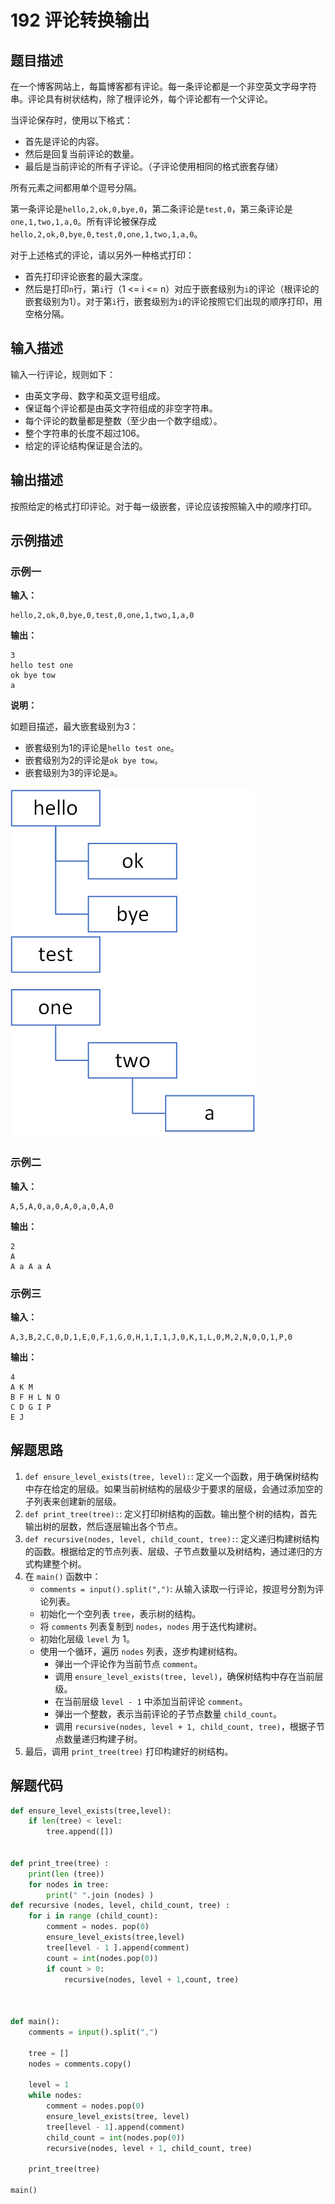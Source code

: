 # 192 评论转换输出

## 题目描述

在一个博客网站上，每篇博客都有评论。每一条评论都是一个非空英文字母字符串。评论具有树状结构，除了根评论外，每个评论都有一个父评论。

当评论保存时，使用以下格式：
- 首先是评论的内容。
- 然后是回复当前评论的数量。
- 最后是当前评论的所有子评论。（子评论使用相同的格式嵌套存储）

所有元素之间都用单个逗号分隔。

第一条评论是`hello,2,ok,0,bye,0`，第二条评论是`test,0`，第三条评论是`one,1,two,1,a,0`。所有评论被保存成`hello,2,ok,0,bye,0,test,0,one,1,two,1,a,0`。

对于上述格式的评论，请以另外一种格式打印：
- 首先打印评论嵌套的最大深度。
- 然后是打印`n`行，第`i`行（1 <= i <= n）对应于嵌套级别为`i`的评论（根评论的嵌套级别为1）。对于第`i`行，嵌套级别为`i`的评论按照它们出现的顺序打印，用空格分隔。

## 输入描述

输入一行评论，规则如下：
- 由英文字母、数字和英文逗号组成。
- 保证每个评论都是由英文字符组成的非空字符串。
- 每个评论的数量都是整数（至少由一个数字组成）。
- 整个字符串的长度不超过106。
- 给定的评论结构保证是合法的。

## 输出描述

按照给定的格式打印评论。对于每一级嵌套，评论应该按照输入中的顺序打印。

## 示例描述

### 示例一

**输入：**

```text
hello,2,ok,0,bye,0,test,0,one,1,two,1,a,0
```

**输出：**

```text
3
hello test one
ok bye tow
a
```

**说明：**

如题目描述，最大嵌套级别为3：
- 嵌套级别为1的评论是`hello test one`。
- 嵌套级别为2的评论是`ok bye tow`。
- 嵌套级别为3的评论是`a`。

![192_comment-sample1](images/192_comment-sample1.png)

### 示例二

**输入：**

```text
A,5,A,0,a,0,A,0,a,0,A,0
```

**输出：**

```text
2
A
A a A a A
```

### 示例三

**输入：**

```text
A,3,B,2,C,0,D,1,E,0,F,1,G,0,H,1,I,1,J,0,K,1,L,0,M,2,N,0,O,1,P,0
```

**输出：**

```text
4
A K M
B F H L N O
C D G I P
E J
```

## 解题思路

1. `def ensure_level_exists(tree, level):`: 定义一个函数，用于确保树结构中存在给定的层级。如果当前树结构的层级少于要求的层级，会通过添加空的子列表来创建新的层级。
2. `def print_tree(tree):`: 定义打印树结构的函数。输出整个树的结构，首先输出树的层数，然后逐层输出各个节点。
3. `def recursive(nodes, level, child_count, tree):`: 定义递归构建树结构的函数。根据给定的节点列表、层级、子节点数量以及树结构，通过递归的方式构建整个树。
4. 在 `main()` 函数中：
   - `comments = input().split(",")`: 从输入读取一行评论，按逗号分割为评论列表。
   - 初始化一个空列表 `tree`，表示树的结构。
   - 将 `comments` 列表复制到 `nodes`，`nodes` 用于迭代构建树。
   - 初始化层级 `level` 为 1。
   - 使用一个循环，遍历 `nodes` 列表，逐步构建树结构。
     - 弹出一个评论作为当前节点 `comment`。
     - 调用 `ensure_level_exists(tree, level)`，确保树结构中存在当前层级。
     - 在当前层级 `level - 1` 中添加当前评论 `comment`。
     - 弹出一个整数，表示当前评论的子节点数量 `child_count`。
     - 调用 `recursive(nodes, level + 1, child_count, tree)`，根据子节点数量递归构建子树。
5. 最后，调用 `print_tree(tree)` 打印构建好的树结构。

## 解题代码

```python
def ensure_level_exists(tree,level):
    if len(tree) < level:
        tree.append([])


def print_tree(tree) :
    print(len (tree))
    for nodes in tree:
        print(" ".join (nodes) )
def recursive (nodes, level, child_count, tree) :
    for i in range (child_count):
        comment = nodes. pop(0)
        ensure_level_exists(tree,level)
        tree[level - 1 ].append(comment)
        count = int(nodes.pop(0))
        if count > 0:
            recursive(nodes, level + 1,count, tree)



def main():
    comments = input().split(",")

    tree = []
    nodes = comments.copy()

    level = 1
    while nodes:
        comment = nodes.pop(0)
        ensure_level_exists(tree, level)
        tree[level - 1].append(comment)
        child_count = int(nodes.pop(0))
        recursive(nodes, level + 1, child_count, tree)

    print_tree(tree)

main()
```

